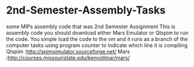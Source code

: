 # 2nd-Semester-Assembly-Tasks
some MIPs assembly code that was 2nd Semester Assignment
This is assembly code you should download either Mars Emulator or Qtspim to run the code.
You simple load the code to the vm and it runs as a branch of the computer tasks using program counter to indicate which line it is compiling
Qtspim :http://spimsimulator.sourceforge.net/ 
Mars :http://courses.missouristate.edu/kenvollmar/mars/
